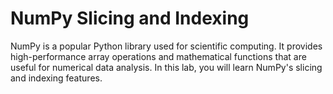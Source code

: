 # NumPy Slicing and Indexing

NumPy is a popular Python library used for scientific computing. It provides high-performance array operations and mathematical functions that are useful for numerical data analysis. In this lab, you will learn NumPy's slicing and indexing features.
